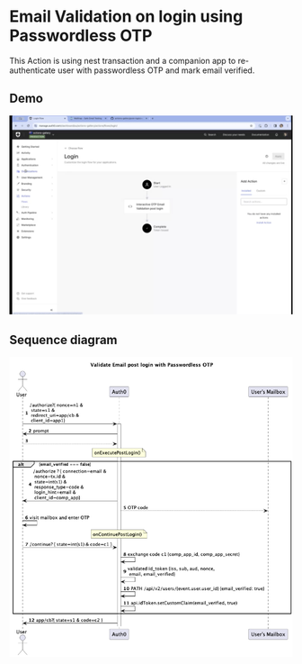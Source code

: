# Email Validation on login using Passwordless OTP
This Action is using nest transaction and a companion app to re-authenticate user with passwordless OTP and mark email verified.

## Demo
[![demo screenshot](./validate-email-demo.png)](https://zoom.us/clips/share/31Ol4NDnIJMMk8GhWsGZg5nFj7oSlNJjTZSuqYIL6RJcr6MR4RcNWrtvHp_nuGxzbrqoIKcRlURrynB1GyKrUzzM.V5v2lEbVbMWwSC1t)

## Sequence diagram
![seq diagram](./validate-email-otp-passwordless.png)